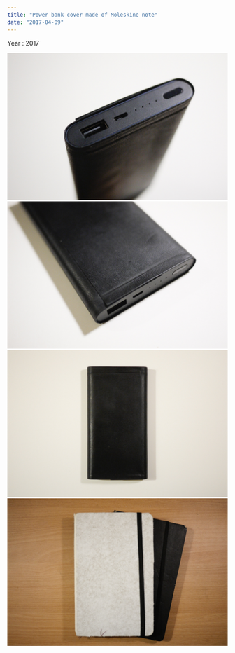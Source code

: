 ```yaml
---
title: "Power bank cover made of Moleskine note"
date: "2017-04-09"
---
```


Year : 2017

![](/photo/make/Power_bank_cover_made_of_Moleskine_note-1.jpg)
![](/photo/make/Power_bank_cover_made_of_Moleskine_note-2.jpg)
![](/photo/make/Power_bank_cover_made_of_Moleskine_note-3.jpg)
![](/photo/make/Power_bank_cover_made_of_Moleskine_note-4.jpg)